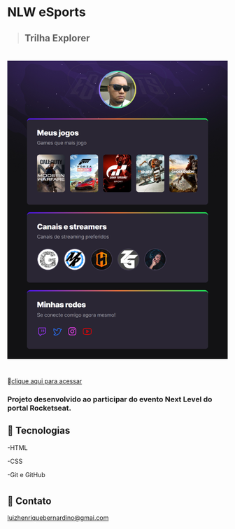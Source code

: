 # NLW eSports 
> ## Trilha Explorer
#
![preview](./github/preview.png)
#

🔗[clique aqui para acessar](https://gluizhb.github.io/NLW/)
### Projeto desenvolvido ao participar do evento Next Level do portal Rocketseat.


## 🤖 Tecnologias

-HTML 

-CSS

-Git e GitHub
#
## 📧 Contato
luizhenriquebernardino@gmai.com